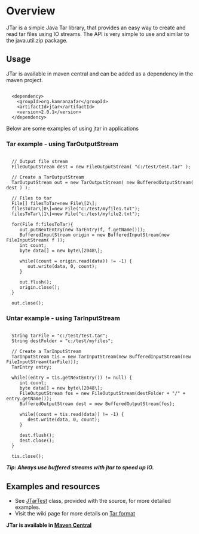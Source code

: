 # Overview
JTar is a simple Java Tar library, that provides an easy way to create and read tar files using IO streams. The API is very simple to use and similar to the java.util.zip package.

## Usage
JTar is available in maven central and can be added as a dependency in the maven project.
<pre><code>
  &lt;dependency&gt;
    &lt;groupId&gt;org.kamranzafar&lt;/groupId&gt;
    &lt;artifactId&gt;jtar&lt;/artifactId&gt;
    &lt;version&gt;2.0.1&lt;/version&gt;
  &lt;/dependency&gt;
</code></pre>

Below are some examples of using jtar in applications

### Tar example - using TarOutputStream
<pre><code>
  // Output file stream
  FileOutputStream dest = new FileOutputStream( "c:/test/test.tar" );
  
  // Create a TarOutputStream
  TarOutputStream out = new TarOutputStream( new BufferedOutputStream( dest ) );
  
  // Files to tar
  File[] filesToTar=new File\[2\];
  filesToTar\[0\]=new File("c:/test/myfile1.txt");
  filesToTar\[1\]=new File("c:/test/myfile2.txt");
  
  for(File f:filesToTar){
     out.putNextEntry(new TarEntry(f, f.getName()));
     BufferedInputStream origin = new BufferedInputStream(new FileInputStream( f ));
     int count;
     byte data[] = new byte\[2048\];
  
     while((count = origin.read(data)) != -1) {
        out.write(data, 0, count);
     }
  
     out.flush();
     origin.close();
  }
  
  out.close();
</code></pre>

### Untar example - using TarInputStream
<pre><code>
  String tarFile = "c:/test/test.tar";
  String destFolder = "c:/test/myfiles";
  
  // Create a TarInputStream
  TarInputStream tis = new TarInputStream(new BufferedInputStream(new FileInputStream(tarFile)));
  TarEntry entry;
  
  while((entry = tis.getNextEntry()) != null) {
     int count;
     byte data[] = new byte\[2048\];
     FileOutputStream fos = new FileOutputStream(destFolder + "/" + entry.getName());
     BufferedOutputStream dest = new BufferedOutputStream(fos);
  
     while((count = tis.read(data)) != -1) {
        dest.write(data, 0, count);
     }
  
     dest.flush();
     dest.close();
  }
  
  tis.close();
</code></pre>

___Tip: Always use buffered streams with jtar to speed up IO.___

## Examples and resources

* See [JTarTest](https://github.com/kamranzafar/jtar/blob/master/src/test/java/org/kamranzafar/jtar/JTarTest.java) class, provided with the source, for more detailed examples.
* Visit the wiki page for more details on [Tar format](http://en.wikipedia.org/wiki/Tar_%28file_format%29)

__JTar is available in [Maven Central](http://search.maven.org/#search%7Cga%7C1%7Cg%3A%22org.kamranzafar%22%20a%3A%22jtar%22)__
